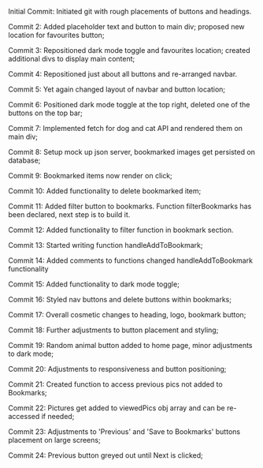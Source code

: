 Initial Commit: Initiated git with rough placements of buttons and headings.

Commit 2: Added placeholder text and button to main div; proposed new location for favourites button;

Commit 3: Repositioned dark mode toggle and favourites location; created additional divs to display main content;

Commit 4: Repositioned just about all buttons and re-arranged navbar.

Commit 5: Yet again changed layout of navbar and button location;

Commit 6: Positioned dark mode toggle at the top right, deleted one of the buttons on the top bar;

Commit 7: Implemented fetch for dog and cat API and rendered them on main div;

Commit 8: Setup mock up json server, bookmarked images get persisted on database;

Commit 9: Bookmarked items now render on click;

Commit 10: Added functionality to delete bookmarked item;

Commit 11: Added filter button to bookmarks. Function filterBookmarks has been declared, next step is to build it.

Commit 12: Added functionality to filter function in bookmark section. 

Commit 13: Started writing function handleAddToBookmark;

Commit 14: Added comments to functions changed handleAddToBookmark functionality

Commit 15: Added functionality to dark mode toggle;

Commit 16: Styled nav buttons and delete buttons within bookmarks;

Commit 17: Overall cosmetic changes to heading, logo, bookmark button;

Commit 18: Further adjustments to button placement and styling;

Commit 19: Random animal button added to home page, minor adjustments to dark mode; 

Commit 20: Adjustments to responsiveness and button positioning;

Commit 21: Created function to access previous pics not added to Bookmarks;

Commit 22: Pictures get added to viewedPics obj array and can be re-accessed if needed;

Commit 23: Adjustments to 'Previous' and 'Save to Bookmarks' buttons placement on large screens;

Commit 24: Previous button greyed out until Next is clicked; 